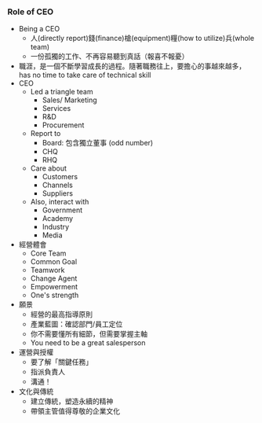 
### Role of CEO

* Being a CEO
	* 人(directly report)錢(finance)槍(equipment)糧(how to utilize)兵(whole team)
	* 一份孤獨的工作、不再容易聽到真話（報喜不報憂）
* 職涯，是一個不斷學習成長的過程。隨著職務往上，要擔心的事越來越多， has no time to take care of technical skill
* CEO 
	* Led a triangle team
		* Sales/ Marketing
		* Services
		* R&D
		* Procurement
	* Report to 
		* Board: 包含獨立董事 (odd number)
		* CHQ
		* RHQ
	* Care about
		* Customers
		* Channels
		* Suppliers
	* Also, interact with
		* Government
		* Academy
		* Industry
		* Media
* 經營體會
	* Core Team
	* Common Goal
	* Teamwork
	* Change Agent
	* Empowerment
	* One's strength
* 願景
	* 經營的最高指導原則
	* 產業藍圖：確認部門/員工定位
	* 你不需要懂所有細節，但需要掌握主軸
	* You need to be a great salesperson
* 運營與授權
	* 要了解「關鍵任務」
	* 指派負責人
	* 溝通！
* 文化與傳統
	* 建立傳統，塑造永續的精神
	* 帶領主管值得尊敬的企業文化
	  